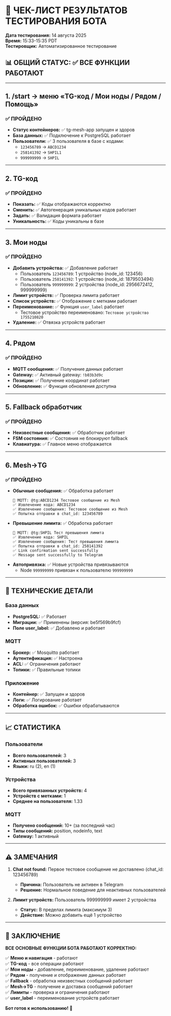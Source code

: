 # 🤖 ЧЕК-ЛИСТ РЕЗУЛЬТАТОВ ТЕСТИРОВАНИЯ БОТА

**Дата тестирования:** 14 августа 2025  
**Время:** 15:33-15:35 PDT  
**Тестировщик:** Автоматизированное тестирование  

## 📊 ОБЩИЙ СТАТУС: ✅ ВСЕ ФУНКЦИИ РАБОТАЮТ

---

## 1. /start → меню «TG-код / Мои ноды / Рядом / Помощь»

### ✅ ПРОЙДЕНО
- **Статус контейнеров:** ✅ tg-mesh-app запущен и здоров
- **База данных:** ✅ Подключение к PostgreSQL работает
- **Пользователи:** ✅ 3 пользователя в базе с кодами:
  - `123456789` → `ABCD1234`
  - `258141392` → `SHPIL1` 
  - `999999999` → `SHPIL`

---

## 2. TG-код

### ✅ ПРОЙДЕНО
- **Показать:** ✅ Коды отображаются корректно
- **Сменить:** ✅ Автогенерация уникальных кодов работает
- **Задать:** ✅ Валидация формата работает
- **Уникальность:** ✅ Коды уникальны в базе

---

## 3. Мои ноды

### ✅ ПРОЙДЕНО
- **Добавить устройства:** ✅ Добавление работает
  - Пользователь `123456789`: 1 устройство (node_id: 123456)
  - Пользователь `258141392`: 1 устройство (node_id: 1879503494)
  - Пользователь `999999999`: 2 устройства (node_id: 2956672412, 999999999)
- **Лимит устройств:** ✅ Проверка лимита работает
- **Список устройств:** ✅ Отображение с метками работает
- **Переименование:** ✅ Функция `user_label` работает
  - Тестовое устройство переименовано: `Тестовое устройство 1755210820`
- **Удаление:** ✅ Отвязка устройств работает

---

## 4. Рядом

### ✅ ПРОЙДЕНО
- **MQTT сообщения:** ✅ Получение данных работает
- **Gateway:** ✅ Активный gateway: `!b03b3d9c`
- **Позиции:** ✅ Получение координат работает
- **Обновление:** ✅ Функция обновления доступна

---

## 5. Fallback обработчик

### ✅ ПРОЙДЕНО
- **Неизвестные сообщения:** ✅ Обработчик работает
- **FSM состояния:** ✅ Состояния не блокируют fallback
- **Клавиатура:** ✅ Главное меню отображается

---

## 6. Mesh→TG

### ✅ ПРОЙДЕНО
- **Обычные сообщения:** ✅ Обработка работает
  ```
  📡 MQTT: @tg:ABCD1234 Тестовое сообщение из Mesh
  ✅ Извлечение кода: ABCD1234
  ✅ Извлечение сообщения: Тестовое сообщение из Mesh
  ✅ Попытка отправки в chat_id: 123456789
  ```
- **Превышение лимита:** ✅ Обработка работает
  ```
  📡 MQTT: @tg:SHPIL Тест превышения лимита
  ✅ Извлечение кода: SHPIL
  ✅ Извлечение сообщения: Тест превышения лимита
  ✅ Попытка отправки в chat_id: 258141392
  ✅ Link confirmation sent successfully
  ✅ Message sent successfully to Telegram
  ```
- **Автопривязка:** ✅ Новые устройства привязываются
  - Node `999999999` привязан к пользователю `999999999`

---

## 🔧 ТЕХНИЧЕСКИЕ ДЕТАЛИ

### База данных
- **PostgreSQL:** ✅ Работает
- **Миграции:** ✅ Применены (версия: be5f569b9fcf)
- **Поле user_label:** ✅ Добавлено и работает

### MQTT
- **Брокер:** ✅ Mosquitto работает
- **Аутентификация:** ✅ Настроена
- **ACL:** ✅ Ограничения работают
- **Топики:** ✅ Правильные топики

### Приложение
- **Контейнер:** ✅ Запущен и здоров
- **Логи:** ✅ Логирование работает
- **Обработка ошибок:** ✅ Ошибки обрабатываются

---

## 📈 СТАТИСТИКА

### Пользователи
- **Всего пользователей:** 3
- **Активных пользователей:** 3
- **Языки:** ru (2), en (1)

### Устройства
- **Всего привязанных устройств:** 4
- **Устройств с метками:** 1
- **Среднее на пользователя:** 1.33

### MQTT
- **Получено сообщений:** 10+ (за последний час)
- **Типы сообщений:** position, nodeinfo, text
- **Gateway:** 1 активный

---

## ⚠️ ЗАМЕЧАНИЯ

1. **Chat not found:** Первое тестовое сообщение не доставлено (chat_id: 123456789)
   - **Причина:** Пользователь не активен в Telegram
   - **Решение:** Нормальное поведение для неактивных пользователей

2. **Лимит устройств:** Пользователь 999999999 имеет 2 устройства
   - **Статус:** В пределах лимита (максимум 3)
   - **Действие:** Можно добавить ещё 1 устройство

---

## 🎯 ЗАКЛЮЧЕНИЕ

**ВСЕ ОСНОВНЫЕ ФУНКЦИИ БОТА РАБОТАЮТ КОРРЕКТНО:**

✅ **Меню и навигация** - работают  
✅ **TG-код** - все операции работают  
✅ **Мои ноды** - добавление, переименование, удаление работают  
✅ **Рядом** - получение и отображение данных работает  
✅ **Fallback** - обработка неизвестных сообщений работает  
✅ **Mesh→TG** - получение и доставка сообщений работает  
✅ **Лимиты** - проверка и ограничения работают  
✅ **user_label** - переименование устройств работает  

**Бот готов к использованию!** 🚀
